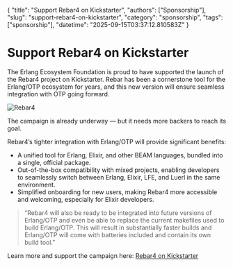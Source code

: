 {
    "title": "Support Rebar4 on Kickstarter",
    "authors": ["Sponsorship"],
    "slug": "support-rebar4-on-kickstarter",
    "category": "sponsorship",
    "tags": ["sponsorship"],
    "datetime": "2025-09-15T03:37:12.810583Z"
    }

# Support Rebar4 on Kickstarter

The Erlang Ecosystem Foundation is proud to have supported the launch of the Rebar4 project on Kickstarter. Rebar has been a cornerstone tool for the Erlang/OTP ecosystem for years, and this new version will ensure seamless integration with OTP going forward.

<img src="priv/posts/sponsorship/Rebar4.png" class="img-fluid" alt="Rebar4"/>

The campaign is already underway — but it needs more backers to reach its goal.

Rebar4’s tighter integration with Erlang/OTP will provide significant benefits:

- A unified tool for Erlang, Elixir, and other BEAM languages, bundled into a single, official package.
- Out-of-the-box compatibility with mixed projects, enabling developers to seamlessly switch between Erlang, Elixir, LFE, and Luerl in the same environment.
- Simplified onboarding for new users, making Rebar4 more accessible and welcoming, especially for Elixir developers.

> “Rebar4 will also be ready to be integrated into future versions of Erlang/OTP and even be able to replace the current makefiles used to build Erlang/OTP.  This will result in substantially faster builds and Erlang/OTP will come with batteries included and contain its own build tool.”

Learn more and support the campaign here: [Rebar4 on Kickstarter](https://www.kickstarter.com/projects/peerstritzinger/rebar3-integrating-with-erlang-otp?ref=6mrw02 "Rebar4 on Kickstarter")

